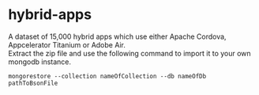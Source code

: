 # hybrid-apps
A dataset of 15,000 hybrid apps which use either Apache Cordova, Appcelerator Titanium or Adobe Air.   
Extract the zip file and use the following command to import it to your own mongodb instance.
```
mongorestore --collection nameOfCollection --db nameOfDb pathToBsonFile
```

